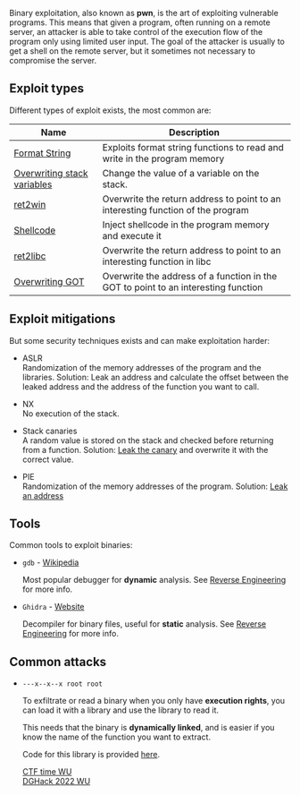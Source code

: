 Binary exploitation, also known as **pwn**, is the art of exploiting vulnerable programs. This means that given a program, often running on a remote server, an attacker is able to take control of the execution flow of the program only using limited user input. The goal of the attacker is usually to get a shell on the remote server, but it sometimes not necessary to compromise the server.

## Exploit types

Different types of exploit exists, the most common are:

| Name | Description |
| ---- | ----------- |
| [Format String](./Tools/bin_exp/6-format_string_vulns/) | Exploits format string functions to read and write in the program memory |
| [Overwriting stack variables](./Tools/bin_exp/1-overwriting_stack_variables/) | Change the value of a variable on the stack. |
| [ret2win](./Tools/bin_exp/3-ret2win_with_params/) | Overwrite the return address to point to an interesting function of the program |
| [Shellcode](./Tools/bin_exp/4-injecting_custom_shellcode/) | Inject shellcode in the program memory and execute it |
| [ret2libc](./Tools/bin_exp/5-return_to_libc/) | Overwrite the return address to point to an interesting function in libc |
| [Overwriting GOT](./Tools/bin_exp/8-overwriting_got/) | Overwrite the address of a function in the GOT to point to an interesting function |


## Exploit mitigations

But some security techniques exists and can make exploitation harder:

- ASLR<br>
    Randomization of the memory addresses of the program and the libraries.
    Solution: Leak an address and calculate the offset between the leaked address and the address of the function you want to call.

- NX<br>
    No execution of the stack.

- Stack canaries<br>
    A random value is stored on the stack and checked before returning from a function.
    Solution: [Leak the canary](./Tools/bin_exp/9-bypassing_canaries/) and overwrite it with the correct value.

- PIE<br>
    Randomization of the memory addresses of the program.
    Solution: [Leak an address](./Tools/bin_exp/7-leak_pie_ret2libc/)


## Tools

Common tools to exploit binaries:

* `gdb` - [Wikipedia](https://en.wikipedia.org/wiki/GNU_Debugger)

    Most popular debugger for **dynamic** analysis.
    See [Reverse Engineering](../Reverse%20Engineering/README.md) for more info.

* `Ghidra` - [Website](https://ghidra-sre.org/)

	Decompiler for binary files, useful for **static** analysis.
	See [Reverse Engineering](../Reverse%20Engineering/README.md) for more info.


## Common attacks

* `---x--x--x root root`

    To exfiltrate or read a binary when you only have **execution rights**, you can load it with a library and use the library to read it.

    This needs that the binary is **dynamically linked**, and is easier if you know the name of the function you want to extract.

    Code for this library is provided [here](./Tools/exec_only_dumper).

    [CTF time WU](https://ctftime.org/writeup/7670)<br>
    [DGHack 2022 WU](https://remyoudompheng.github.io/ctf/dghack2022/wanna_more_features.html)